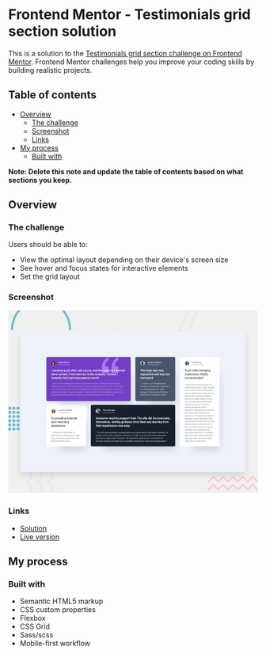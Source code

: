# Frontend Mentor - Testimonials grid section solution

This is a solution to the [Testimonials grid section challenge on Frontend Mentor](https://www.frontendmentor.io/challenges/testimonials-grid-section-Nnw6J7Un7). Frontend Mentor challenges help you improve your coding skills by building realistic projects.

## Table of contents

- [Overview](#overview)
  - [The challenge](#the-challenge)
  - [Screenshot](#screenshot)
  - [Links](#links)
- [My process](#my-process)
  - [Built with](#built-with)

**Note: Delete this note and update the table of contents based on what sections you keep.**

## Overview

### The challenge

Users should be able to:

- View the optimal layout depending on their device's screen size
- See hover and focus states for interactive elements
- Set the grid layout

### Screenshot

![screenshot of my solution](./design/desktop-preview.jpg)

### Links

- [Solution](https://github.com/mahdipratama/testimonials-grid-section-main)
- [Live version](https://wonderful-stardust-03989c.netlify.app/)

## My process

### Built with

- Semantic HTML5 markup
- CSS custom properties
- Flexbox
- CSS Grid
- Sass/scss
- Mobile-first workflow
